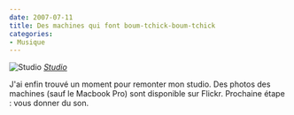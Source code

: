 ```yaml
---
date: 2007-07-11
title: Des machines qui font boum-tchick-boum-tchick
categories:
- Musique
---
```

 <img src="https://farm2.static.flickr.com/1253/776239920_ace90a84a8.jpg" alt="Studio" />
<em><a href="https://www.flickr.com/photos/alienlebarge/776239920/" title="photo sharing">Studio</a></em>

J'ai enfin trouvé un moment pour remonter mon studio. Des photos des machines (sauf le Macbook Pro) sont disponible sur Flickr. Prochaine étape : vous donner du son.
